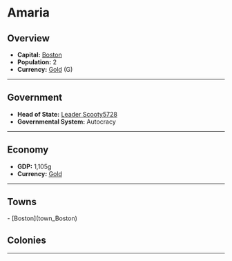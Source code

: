 <!--UNDEDITED FILE, remove this entire line if this file has been edited!-->
# <!--NAME-->Amaria<!--NAME-->

## Overview

- **Capital:** <!--CAPITAL_LINK-->[Boston](Boston_town)<!--CAPITAL_LINK-->
- **Population:** <!--POPULATION-->2<!--POPULATION-->
- **Currency:** <!--CURRENCY_LINK-->[Gold](Gold_currency)<!--CURRENCY_LINK--> (<!--CURRENCY_ABV-->G<!--CURRENCY_ABV-->)

---

## Government

- **Head of State:** <!--LEADER_TITLE_LINK-->[Leader Scooty5728](Scooty5728_user)<!--LEADER_TITLE_LINK-->
- **Governmental System:** <!--GOVERNMENT-->Autocracy<!--GOVERNMENT-->

---

## Economy

- **GDP:** <!--GDP-->1,105g<!--GDP-->
- **Currency:** <!--CURRENCY_LINK-->[Gold](Gold_currency)<!--CURRENCY_LINK-->

---

## Towns

<!--TOWNS-->- [Boston](town_Boston)<!--TOWNS-->

## Colonies

<!--COLONIES--><!--COLONIES-->

---